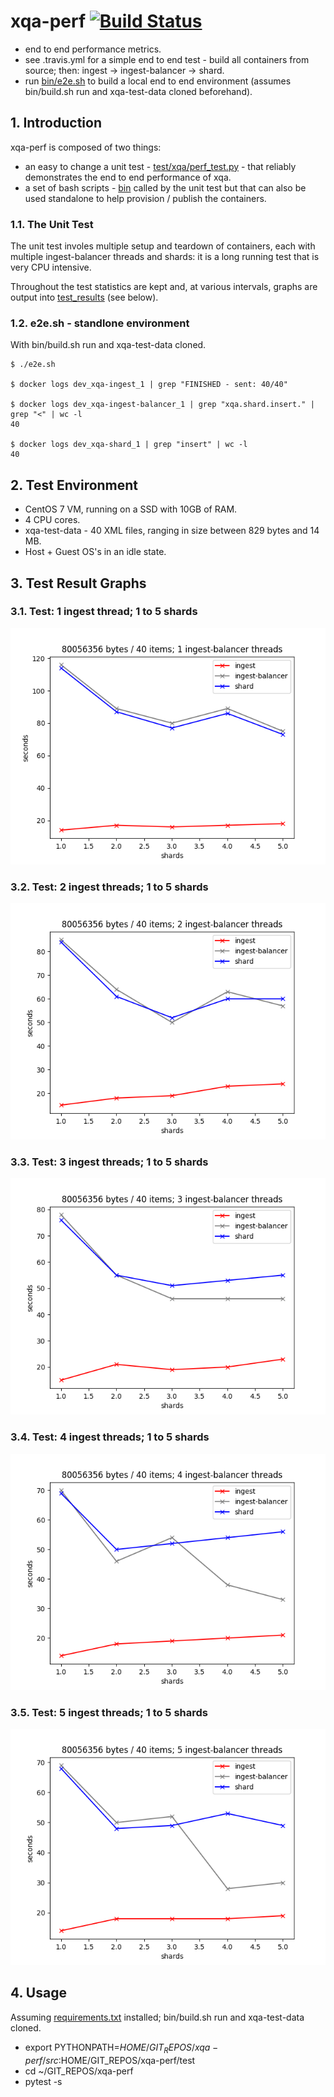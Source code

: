# xqa-perf [![Build Status](https://travis-ci.org/jameshnsears/xqa-perf.svg?branch=master)](https://travis-ci.org/jameshnsears/xqa-perf) 
* end to end performance metrics.
* see .travis.yml for a simple end to end test - build all containers from source; then: ingest -> ingest-balancer -> shard.
* run [bin/e2e.sh](bin/e2e.sh) to build a local end to end environment (assumes bin/build.sh run and xqa-test-data cloned beforehand).

## 1. Introduction
xqa-perf is composed of two things:
* an easy to change a unit test - [test/xqa/perf_test.py](test/xqa/perf_test.py) - that reliably demonstrates the end to end performance of xqa.
* a set of bash scripts - [bin](bin) called by the unit test but that can also be used standalone to help provision / publish the containers.

### 1.1. The Unit Test
The unit test involes multiple setup and teardown of containers, each with multiple ingest-balancer threads and shards: it is a long running test that is very CPU intensive.

Throughout the test statistics are kept and, at various intervals, graphs are output into [test_results](test_results) (see below).

### 1.2. e2e.sh - standlone environment
With bin/build.sh run and xqa-test-data cloned.

~~~~
$ ./e2e.sh 

$ docker logs dev_xqa-ingest_1 | grep "FINISHED - sent: 40/40"

$ docker logs dev_xqa-ingest-balancer_1 | grep "xqa.shard.insert." | grep "<" | wc -l
40

$ docker logs dev_xqa-shard_1 | grep "insert" | wc -l
40
~~~~

## 2. Test Environment
* CentOS 7 VM, running on a SSD with 10GB of RAM.
* 4 CPU cores.
* xqa-test-data - 40 XML files, ranging in size between 829 bytes and 14 MB.
* Host + Guest OS's in an idle state.

## 3. Test Result Graphs

### 3.1. Test: 1 ingest thread; 1 to 5 shards
![Test A](test_results/1_5.png)

### 3.2. Test: 2 ingest threads; 1 to 5 shards
![Test B](test_results/2_5.png)

### 3.3. Test: 3 ingest threads; 1 to 5 shards
![Test B](test_results/3_5.png)

### 3.4. Test: 4 ingest threads; 1 to 5 shards
![Test B](test_results/4_5.png)

### 3.5. Test: 5 ingest threads; 1 to 5 shards
![Test B](test_results/5_5.png)

## 4. Usage
Assuming [requirements.txt](requirements.txt) installed; bin/build.sh run and xqa-test-data cloned.

* export PYTHONPATH=$HOME/GIT_REPOS/xqa-perf/src:$HOME/GIT_REPOS/xqa-perf/test
* cd ~/GIT_REPOS/xqa-perf
* pytest -s
